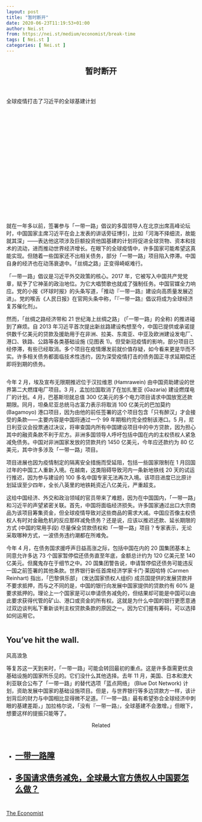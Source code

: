 ```yaml
---
layout: post
title: "暂时断开"
date: 2020-06-23T11:19:53+01:00
author: Nei.st
from: https://nei.st/medium/economist/break-time
tags: [ Nei.st ]
categories: [ Nei.st ]
---
```


<article class="post-21762 post type-post status-publish format-standard hentry category-economist" id="post-21762"> <header class="page-header medium Archives"><div class="page-header__image"></div><div class="page-header__content"><h1 class="page-title text-align-center">暂时断开</h1></div> </header><div class="entry-content aesop-entry-content" id="post-21762-content"><link as="font" crossorigin="anonymous" href="//cdn.jsdelivr.net/gh/0nd1jyU39XQ/_/glyph/font-face/0uIzqoZjSuJfvSBnvgXTcApMtcVhMcpr.woff" rel="preload" type="font/woff"/><link as="font" crossorigin="anonymous" href="//cdn.jsdelivr.net/gh/0nd1jyU39XQ/_/glyph/font-face/1sTnSLZWDKucPX6SAk.woff" rel="preload" type="font/woff"/><p class="blog-post__description">全球疫情打击了习近平的全球基建计划</p><span id="more-21762"></span><div class="navigation__primary-inner"><a class="economist__link-logo" href="//nei.st/medium/economist"></a></div><div class="container img component-image"><div class="aspectRatioPlaceholder" style="padding-bottom:56.25%;height: 0;"><div class="progressiveMedia" data-height="720" data-width="1280"> <canvas class="progressiveMedia-canvas"></canvas> <img alt="" class="progressiveMedia-image" data-src="https://cdn.jsdelivr.net/gh/0nd1jyU39XQ/_/img/1/20200606_CND001_0.jpg" src="https://cdn.jsdelivr.net/gh/0nd1jyU39XQ/_/img/1/20200606_CND001_0.jpg"/></div></div></div><p>就在一年多以前，签署参与「一带一路」倡议的多国领导人在北京出席高峰论坛时，中国国家主席习近平在会上发表的讲话旁征博引，比如「河海不择细流，故能就其深」——表达他这项涉及巨额投资他国基建的计划将促进全球货物、资本和技术的流动，进而推动世界经济增长。在眼下的全球疫情中，许多国家可能希望这真能实现。但随着一些国家还不出相关债务，部分「一带一路」项目陷入停滞。中国自身的经济也在动荡衰退中。「丝绸之路」正变得崎岖难行。</p><p>「一带一路」倡议是习近平外交政策的核心。2017 年，它被写入中国共产党党章，赋予了它神圣的政治地位。为它大唱赞歌也就成了强制任务。中国官媒全力响应。党的小报《环球时报》的头条写道，「推动『一带一路』建设向高质量发展迈进」。党的喉舌《人民日报》在官网头条中称，「『一带一路』倡议将成为全球经济复苏催化剂」。</p><p>然而，「丝绸之路经济带和 21 世纪海上丝绸之路」 (「一带一路」的全称) 的推进碰到了麻烦。自 2013 年习近平首次提出新丝路建设构想至今，中国已提供或承诺提供数千亿美元的贷款及援助用于在非洲、拉美、东南亚、中亚及欧洲建设发电厂、港口、铁路、公路等各类基础设施 (见图表 1)。但受新冠疫情的影响，部分项目已经停滞，有些已经取消。多个项目在疫情爆发前就价值存疑，如今看来更是华而不实。许多相关债务都面临技术性违约，因为深受疫情打击的债务国正寻求延期偿还即将到期的债务。</p><div class="container img"><figure class="image-rightalign"><div class="aspectRatioPlaceholder"><div class="progressiveMedia" data-height="662" data-width="608"> <canvas class="progressiveMedia-canvas"></canvas> <img alt="" class="progressiveMedia-image lazyload" data-src="https://cdn.jsdelivr.net/gh/0nd1jyU39XQ/_/img/1/20200606_CNC072.png" id="zoom-default" src="https://cdn.jsdelivr.net/gh/0nd1jyU39XQ/_/img/1/20200606_CNC072.png"/></div></div></figure></div><p>今年 2 月，埃及宣布无限期推迟位于汉拉维恩 (Hamrawein) 由中国资助建设的世界第二大燃煤电厂项目。3 月，孟加拉国取消了在加扎里亚 (Gazaria) 建设燃煤电厂的计划。4 月，巴基斯坦就总值 300 亿美元的多个电力项目请求中国放宽还款期限。同月，坦桑尼亚总统马古富力表示将取消 100 亿美元的巴加莫约 (Bagamoyo) 港口项目，因为由他的前任签署的这个项目包含「只有醉汉」才会接受的条款——主要内容是中国将通过一个 99 年期租约完全控制该港口。5 月，尼日利亚议会投票通过决议，将审查国内所有中国建设项目中的中方贷款，因为担心其中的融资条款不利于尼方。非洲多国领导人呼吁包括中国在内的主权债权人紧急减免债务。中国对非洲国家发放的贷款共约 1450 亿美元，今年应还款约为 80 亿美元，其中许多涉及「一带一路」项目。</p><p>项目进展也因为疫情制定的隔离安全措施而受延阻，包括一些国家限制在 1 月回国过年的中国工人重新入境。在越南，这类阻碍导致河内一条新地铁线 20 天的试运行推迟，因为参与建设的 100 多名中国专家无法再次入境。该项目进度已比原计划延误至少四年，全长八英里的地铁耗资近八亿美元，严重超支。</p><div class="code-block code-block-1" style="margin: 8px 0; clear: both;"><div class="container ads_KbHEVhh8Rw"><div class="card card--blog post-sidebar"><div class="card-body"><div class="logo_ngcontent-kty-0"> </div><div class="iframe-blocker U6XAMK63Vh00WqvF2BacIQ"><div class="background-h60B"> </div><div class="WumZiPCS4MeMw4pxQ"> </div></div></div><div class="card-footer"><div class="card-footer-wrapper" layout="row bottom-left"></div></div></div></div></div><p>这给中国经济、外交和政治领域的官员带来了难题，因为在中国国内，「一带一路」和习近平的声望紧密关联。首先，中国将面临经济损失。许多国家通过出口大宗商品为该项目筹集资金，但全球疫情导致对这些商品的需求大减。中国应否像主权债权人有时对金融危机的反应那样减免债务？还是说，应该以推迟还款、延长期限的方式 (中国的常用手段) 尽量保全贷款债权和「一带一路」项目？专家表示，无论采取哪种方式，一波债务违约潮都在所难免。</p><p>今年 4 月，在债务国求援呼声日益高涨之际，包括中国在内的 20 国集团基本上同意允许多达 73 个国家暂停偿还债务直至年底，金额总计约为 120 亿美元至 140 亿美元。但魔鬼存在于细节之中。20 国集团警告说，申请暂停偿还债务可能违反一国之前签署的其他条款。世界银行新任首席经济学家卡门·莱因哈特 (Carmen Reinhart) 指出，「巴黎俱乐部」 (发达国家债权人组织) 成员国提供的发展贷款并不要求抵押，而与之不同的是，中国的银行向发展中国家提供的贷款约有 60% 是要求抵押的。理论上一个国家是可以申请债务减免的，但结果却可能是中国可以由此要求获得代管的矿山、港口或资金的所有权。这就是为什么中国的银行更愿意通过双边谈判私下重新谈判主权贷款条款的原因之一。因为它们握有筹码，可以选择如何运用它。</p><div class="aesop-content-comp-wrap aesop-content-comp-columns-1" id="aesop-content-component"><div class="container img gfw edge"><div class="BarrierFailsafe__fullBarrier___2bFWd"><div class="aspectRatioPlaceholder nykpaywall"><div class="progressiveMedia" data-height="880" data-width="1040"> <canvas class="progressiveMedia-canvas"></canvas> <img alt="" class="progressiveMedia-image lazyload" data-src="https://cdn.jsdelivr.net/gh/0nd1jyU39XQ/_/img/1/full-desktop@2x.png" src="https://cdn.jsdelivr.net/gh/0nd1jyU39XQ/_/img/1/full-desktop@2x.png"/></div></div><h1 class="BarrierFailsafe__header___1VGQh">You’ve hit the wall.</h1><div class="BarrierFailsafe__body___2hQxl">风高浪急 <a class="wdAUwEkxSXQjBoQ" href="https://nei.st/medium/j2c6srlbezlceyrdintsxq" rel="noopener noreferrer nofollow" target="_blank"><span class="svgIcon svgIcon--questionMark svgIcon--19px"></span></a></div></div></div></div><p>等复苏这一天到来时，「一带一路」可能会转回最初的重点。这是许多亟需更优良基础设施的国家所乐见的。它们没什么其他选择。去年 11 月，美国、日本和澳大利亚联合公布了「一带一路」的替代选项「蓝点网络」 (Blue Dot Network) 计划，资助发展中国家的基础设施项目。但是，与世界银行等多边贷款方一样，该计划背后的财力与中国相比显得微不足道。「『一带一路』最有希望弥合全球经济中刺眼的基建差距，」加拉格尔说，「没有『一带一路』，全球基建不会激增。」但眼下，想要这样的提振只能等了。</p><section class="jsx-1092709871 collection"><header class="jsx-1092709871 container"><span class="jsx-65431776 text-icon text-right size-md spacing-xxtight weight-medium"><span class="jsx-65431776 text"><span class="jsx-1092709871">Related</span></span></span></header><ul class="jsx-1092709871 collection-list"><li class="jsx-1092709871"><section class="jsx-2013367371 container"><div class="jsx-2013367371 content no-cover type-collection"><div class="jsx-2013367371 left"> <a class="jsx-2013367371" href="https://nei.st/medium/economist/belt-and-roadblock"><h2 class="jsx-2996311878 sidebar">一带一路障</h2> </a></div></div></section></li><li class="jsx-1092709871"><section class="jsx-2013367371 container"><div class="jsx-2013367371 content no-cover type-collection"><div class="jsx-2013367371 left"> <a class="jsx-2013367371" href="https://nei.st/medium/initium/mainland-china-overseas-debt"><h2 class="jsx-2996311878 sidebar">多国请求债务减免，全球最大官方债权人中国要怎么做？</h2> </a></div></div></section></li></ul></section><div class="container ag ah"><div class="fe n el"><a class="dt du bn bo bp bq br bs bt bu dv dw bx by dx dy" href="https://nei.st/medium/economist?source=https://www.economist.com/china/2020/06/04/the-pandemic-is-hurting-chinas-belt-and-road-initiative" rel="noopener noreferrer nofollow" target="_blank"><div class="c ff fg ag ah fh el fi fj ce fk fl fm fn fo fp fq fr fs ft fu"><div class="bs em en eo ep eq fv ah fw fg ag bm eu fx q fy fz p ac"></div></div></a></div></div><div class="code-block code-block-2" style="margin: 8px 0; clear: both;"> <br/><div class="container ads_KbHEVhh8Rw"><div class="card card--blog post-sidebar"><div class="card-body"><div class="logo_ngcontent-kty-0"> </div><div class="iframe-blocker U6XAMK63Vh00WqvF2BacIQ"><div class="background-h60B"> </div><div class="WumZiPCS4MeMw4pxQ"> </div></div></div><div class="card-footer"><div class="card-footer-wrapper" layout="row bottom-left"></div></div></div></div></div></div> <footer class="entry-footer"><div class="categories icon-link"><a href="https://nei.st/category/medium/economist" rel="category tag">The Economist</a></div> </footer></article>
